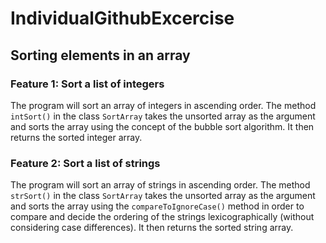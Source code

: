 # IndividualGithubExcercise

## Sorting elements in an array

### **Feature 1**: Sort a list of integers

The program will sort an array of integers in ascending order. The method `intSort()` in the class `SortArray` takes the unsorted array as the argument and sorts the array using the concept of the bubble sort algorithm. It then returns the sorted integer array.

### **Feature 2**: Sort a list of strings

The program will sort an array of strings in ascending order. The method `strSort()` in the class `SortArray` takes the unsorted array as the argument and sorts the array using the `compareToIgnoreCase()` method in order to compare and decide the ordering of the strings lexicographically (without considering case differences). It then returns the sorted string array.
